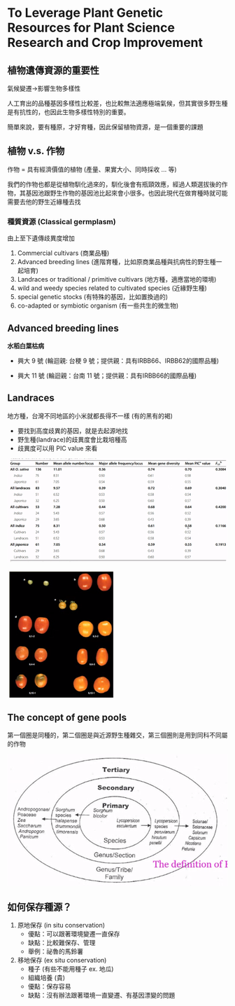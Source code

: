 # To Leverage Plant Genetic Resources for Plant Science Research and Crop Improvement

## 植物遺傳資源的重要性

氣候變遷→影響生物多樣性

人工育出的品種基因多樣性比較差，也比較無法適應極端氣候，但其實很多野生種是有抗性的，也因此生物多樣性特別的重要。

簡單來說，要有種原，才好育種，因此保留植物資源，是一個重要的課題

## 植物 v.s. 作物

作物 = 具有經濟價值的植物 (產量、果實大小、同時採收 ... 等)

我們的作物也都是從植物馴化過來的，馴化後會有瓶頸效應，經過人類選拔後的作物，其基因池跟野生作物的基因池比起來會小很多。也因此現代在做育種時就可能需要去他的野生近緣種去找

### 種質資源 (Classical germplasm)

由上至下遺傳歧異度增加

1. Commercial cultivars (商業品種)
2. Advanced breeding lines (進階育種，比如原商業品種與抗病性的野生種一起培育)
3. Landraces or traditional / primitive cultivars (地方種，適應當地的環境)
4. wild and weedy species related to cultivated species (近緣野生種)
5. special genetic stocks (有特殊的基因，比如置換過的)
6. co-adapted or symbiotic organism (有一些共生的微生物)

## Advanced breeding lines

**水稻白葉枯病**

+ 興大 9 號 (輪迴親: 台稉 9 號；提供親：具有IRBB66、IRBB62的國際品種)

+ 興大 11 號 (輪迴親：台南 11 號；提供親：具有IRBB66的國際品種)

## Landraces

地方種，台灣不同地區的小米就都長得不一樣 (有的黑有的褐)

+ 要找到高度歧異的基因，就是去起源地找
+ 野生種(landrace)的歧異度會比栽培種高
+ 歧異度可以用 PIC value 來看

![PIC](src/pic.png)

![蕃茄野生種](src/wild-species-tomato.png)

## The concept of gene pools

第一個圈是同種的，第二個圈是與近源野生種雜交，第三個圈則是用到同科不同屬的作物

![image-20210602104813227](src/concept-of-gene-pools.png)

## 如何保存種源？

1. 原地保存 (in situ conservation)
   + 優點：可以跟著環境變遷一直保存
   + 缺點：比較難保存、管理
   + 舉例：祕魯的馬鈴薯
2. 移地保存 (ex situ conservation)
   + 種子 (有些不能用種子 ex. 地瓜)
   + 組織培養 (貴)
   + 優點：保存容易
   + 缺點：沒有辦法跟著環境一直變遷、有基因漂變的問題
